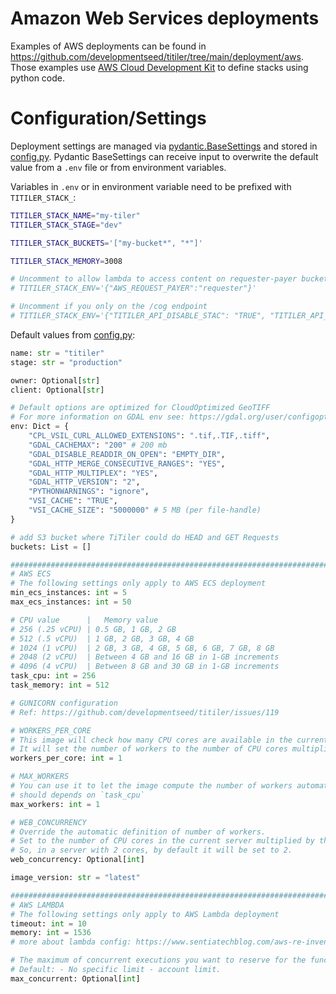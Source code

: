 # Amazon Web Services deployments

Examples of AWS deployments can be found in https://github.com/developmentseed/titiler/tree/main/deployment/aws. Those examples use [AWS Cloud Development Kit](https://aws.amazon.com/cdk/) to define stacks using python code.

# Configuration/Settings

Deployment settings are managed via [pydantic.BaseSettings](https://pydantic-docs.helpmanual.io/usage/settings/) and stored in [config.py](https://github.com/developmentseed/titiler/blob/main/deployment/aws/cdk/config.py). Pydantic BaseSettings can receive input to overwrite the default value from a `.env` file or from environment variables.

Variables in `.env` or in environment variable need to be prefixed with `TITILER_STACK_`:


```bash
TITILER_STACK_NAME="my-tiler"
TITILER_STACK_STAGE="dev"

TITILER_STACK_BUCKETS='["my-bucket*", "*"]'

TITILER_STACK_MEMORY=3008

# Uncomment to allow lambda to access content on requester-payer buckets
# TITILER_STACK_ENV='{"AWS_REQUEST_PAYER":"requester"}'

# Uncomment if you only on the /cog endpoint
# TITILER_STACK_ENV='{"TITILER_API_DISABLE_STAC": "TRUE", "TITILER_API_DISABLE_MOSAIC": "TRUE"}'
```

Default values from [config.py](https://github.com/developmentseed/titiler/blob/main/deployment/aws/cdk/config.py):
```python
name: str = "titiler"
stage: str = "production"

owner: Optional[str]
client: Optional[str]

# Default options are optimized for CloudOptimized GeoTIFF
# For more information on GDAL env see: https://gdal.org/user/configoptions.html
env: Dict = {
    "CPL_VSIL_CURL_ALLOWED_EXTENSIONS": ".tif,.TIF,.tiff",
    "GDAL_CACHEMAX": "200" # 200 mb
    "GDAL_DISABLE_READDIR_ON_OPEN": "EMPTY_DIR",
    "GDAL_HTTP_MERGE_CONSECUTIVE_RANGES": "YES",
    "GDAL_HTTP_MULTIPLEX": "YES",
    "GDAL_HTTP_VERSION": "2",
    "PYTHONWARNINGS": "ignore",
    "VSI_CACHE": "TRUE",
    "VSI_CACHE_SIZE": "5000000" # 5 MB (per file-handle)
}

# add S3 bucket where TiTiler could do HEAD and GET Requests
buckets: List = []

###########################################################################
# AWS ECS
# The following settings only apply to AWS ECS deployment
min_ecs_instances: int = 5
max_ecs_instances: int = 50

# CPU value      |   Memory value
# 256 (.25 vCPU) | 0.5 GB, 1 GB, 2 GB
# 512 (.5 vCPU)  | 1 GB, 2 GB, 3 GB, 4 GB
# 1024 (1 vCPU)  | 2 GB, 3 GB, 4 GB, 5 GB, 6 GB, 7 GB, 8 GB
# 2048 (2 vCPU)  | Between 4 GB and 16 GB in 1-GB increments
# 4096 (4 vCPU)  | Between 8 GB and 30 GB in 1-GB increments
task_cpu: int = 256
task_memory: int = 512

# GUNICORN configuration
# Ref: https://github.com/developmentseed/titiler/issues/119

# WORKERS_PER_CORE
# This image will check how many CPU cores are available in the current server running your container.
# It will set the number of workers to the number of CPU cores multiplied by this value.
workers_per_core: int = 1

# MAX_WORKERS
# You can use it to let the image compute the number of workers automatically but making sure it's limited to a maximum.
# should depends on `task_cpu`
max_workers: int = 1

# WEB_CONCURRENCY
# Override the automatic definition of number of workers.
# Set to the number of CPU cores in the current server multiplied by the environment variable WORKERS_PER_CORE.
# So, in a server with 2 cores, by default it will be set to 2.
web_concurrency: Optional[int]

image_version: str = "latest"

###########################################################################
# AWS LAMBDA
# The following settings only apply to AWS Lambda deployment
timeout: int = 10
memory: int = 1536
# more about lambda config: https://www.sentiatechblog.com/aws-re-invent-2020-day-3-optimizing-lambda-cost-with-multi-threading

# The maximum of concurrent executions you want to reserve for the function.
# Default: - No specific limit - account limit.
max_concurrent: Optional[int]
```
